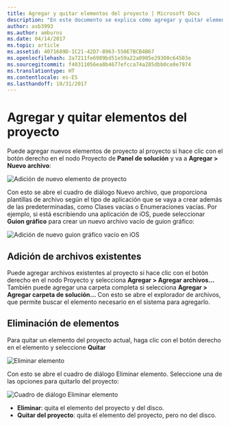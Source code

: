 ```yaml
---
title: Agregar y quitar elementos del proyecto | Microsoft Docs
description: "En este documento se explica cómo agregar y quitar elementos de proyecto en Visual Studio para Mac"
author: asb3993
ms.author: amburns
ms.date: 04/14/2017
ms.topic: article
ms.assetid: 4071689D-1C21-42D7-8963-550E7BCB4B67
ms.openlocfilehash: 2a7211fe6989bd51e59a22a0905e29300c64503e
ms.sourcegitcommit: f40311056ea0b4677efcca74a285dbb0ce0e7974
ms.translationtype: HT
ms.contentlocale: es-ES
ms.lasthandoff: 10/31/2017
---
```

# <a name="adding-and-removing-project-items"></a>Agregar y quitar elementos del proyecto

Puede agregar nuevos elementos de proyecto al proyecto si hace clic con el botón derecho en el nodo Proyecto de **Panel de solución** y va a **Agregar > Nuevo archivo**:

![Adición de nuevo elemento de proyecto](media/add-and-remove-project-items-image1.png)

Con esto se abre el cuadro de diálogo Nuevo archivo, que proporciona plantillas de archivo según el tipo de aplicación que se vaya a crear además de las predeterminadas, como Clases vacías o Enumeraciones vacías. Por ejemplo, si está escribiendo una aplicación de iOS, puede seleccionar **Guion gráfico** para crear un nuevo archivo vacío de guion gráfico:

![Adición de nuevo guion gráfico vacío en iOS](media/add-and-remove-project-items-image2.png)

## <a name="adding-existing-files"></a>Adición de archivos existentes

Puede agregar archivos existentes al proyecto si hace clic con el botón derecho en el nodo Proyecto y selecciona **Agregar > Agregar archivos...** También puede agregar una carpeta completa si selecciona **Agregar > Agregar carpeta de solución...** Con esto se abre el explorador de archivos, que permite buscar el elemento necesario en el sistema para agregarlo.


## <a name="removing-items"></a>Eliminación de elementos

Para quitar un elemento del proyecto actual, haga clic con el botón derecho en el elemento y seleccione **Quitar**

![Eliminar elemento](media/add-and-remove-project-items-image3.png)

Con esto se abre el cuadro de diálogo Eliminar elemento. Seleccione una de las opciones para quitarlo del proyecto:

![Cuadro de diálogo Eliminar elemento](media/add-and-remove-project-items-image4.png)

* **Eliminar**: quita el elemento del proyecto y del disco.
* **Quitar del proyecto**: quita el elemento del proyecto, pero no del disco. 